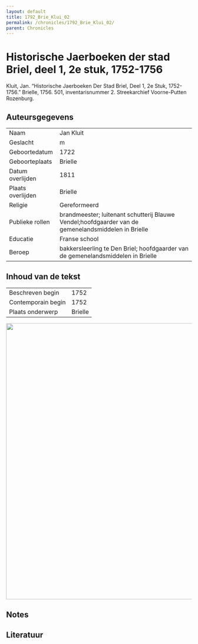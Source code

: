 ```yaml
---
layout: default
title: 1792_Brie_Klui_02
permalink: /chronicles/1792_Brie_Klui_02/
parent: Chronicles
--- 
```



# Historische Jaerboeken der stad Briel, deel 1, 2e stuk, 1752-1756 

Kluit, Jan. “Historische Jaerboeken Der Stad Briel, Deel 1, 2e Stuk, 1752-1756.” Brielle, 1756. 501, inventarisnummer 2. Streekarchief Voorne-Putten Rozenburg. 

## Auteursgegevens 

| | | 
| --------------- | --------------- | 
| Naam | Jan Kluit | 
| Geslacht | m | 
 | Geboortedatum | 1722 | 
| Geboorteplaats | Brielle | 
| Datum overlijden | 1811 | 
| Plaats overlijden | Brielle | 
| Religie | Gereformeerd | 
| Publieke rollen | brandmeester; luitenant schutterij Blauwe Vendel;hoofdgaarder van de gemenelandsmiddelen in Brielle | 
| Educatie | Franse school | 
| Beroep | bakkersleerling te Den Briel; hoofdgaarder van de gemenelandsmiddelen in Brielle | 

## Inhoud van de tekst 

| | | 
| --------------- | --------------- | 
| Beschreven begin | 1752 | 
| Contemporain begin | 1752 | 
| Plaats onderwerp | Brielle | 

[<img src="..\..\barplots_chronicles\1792_Brie_Klui_02.jpg" width="750"/>](..\..\barplots_chronicles\1792_Brie_Klui_02.jpg) 

## Notes 

## Literatuur 

